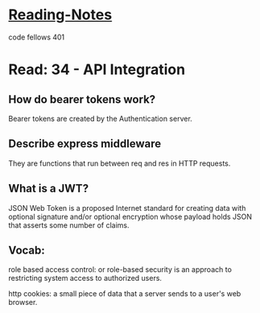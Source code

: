 # [Reading-Notes](https://alsosteve.github.io/reading-notes/)
code fellows 401

# Read: 34 - API Integration

## How do bearer tokens work?
Bearer tokens are created by the Authentication server.

## Describe express middleware
They are functions that run between req and res in HTTP requests.

## What is a JWT?
JSON Web Token is a proposed Internet standard for creating data with optional signature and/or optional encryption whose payload holds JSON that asserts some number of claims.

## Vocab:
role based access control: or role-based security is an approach to restricting system access to authorized users.

http cookies: a small piece of data that a server sends to a user's web browser.